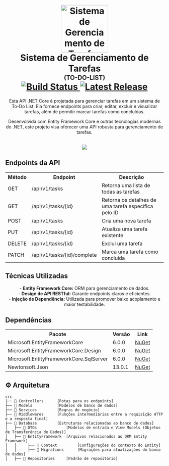 <h1 align="center">
  <br />
  <img
      alt="Sistema de Gerenciamento de Tarefas"
    width="150"
  />
  <br />
  <b>Sistema de Gerenciamento de Tarefas</b>
  <br />
  <sub
    ><sup><b>(TO-DO-LIST)</b></sup></sub
  >
  <br />
  <a
    href="https://github.com/seu-usuario/sistema-to-do-list/actions/workflows/build.yml"
  >
    <img
      src="https://github.com/seu-usuario/sistema-to-do-list/actions/workflows/build.yml/badge.svg"
      alt="Build Status"
    />
  </a>
  <a href="https://github.com/seu-usuario/sistema-to-do-list/releases/latest">
    <img
      src="https://img.shields.io/github/v/release/seu-usuario/sistema-to-do-list"
      alt="Latest Release"
    />
  </a>
</h1>

<p align="center">
  Esta API .NET Core é projetada para gerenciar tarefas em um sistema de To-Do List. Ela fornece endpoints para criar, editar, excluir e visualizar tarefas, além de permitir marcar tarefas como concluídas.
  <br />
</p>

<p align="center">
  Desenvolvida com Entity Framework Core e outras tecnologias modernas do .NET, este projeto visa oferecer uma API robusta para gerenciamento de tarefas.
  <br />
</p>

<p align="center">
  <br />
  <img src="./_docs/assets/carbon.png" />
</p>

## Endpoints da API

<table align="center">
  <tr>
    <th>Método</th>
    <th>Endpoint</th>
    <th>Descrição</th>
  </tr>
  <tr>
    <td>GET</td>
    <td>/api/v1/tasks</td>
    <td>Retorna uma lista de todas as tarefas</td>
  </tr>
  <tr>
    <td>GET</td>
    <td>/api/v1/tasks/{id}</td>
    <td>Retorna os detalhes de uma tarefa específica pelo ID</td>
  </tr>
  <tr>
    <td>POST</td>
    <td>/api/v1/tasks</td>
    <td>Cria uma nova tarefa</td>
  </tr>
  <tr>
    <td>PUT</td>
    <td>/api/v1/tasks/{id}</td>
    <td>Atualiza uma tarefa existente</td>
  </tr>
  <tr>
    <td>DELETE</td>
    <td>/api/v1/tasks/{id}</td>
    <td>Exclui uma tarefa</td>
  </tr>
  <tr>
    <td>PATCH</td>
    <td>/api/v1/tasks/{id}/complete</td>
    <td>Marca uma tarefa como concluída</td>
  </tr>
</table>

## Técnicas Utilizadas

<p align="center">
  - <b>Entity Framework Core:</b> ORM para gerenciamento de dados.<br />
  - <b>Design de API RESTful:</b> Garante endpoints claros e eficientes.<br />
  - <b>Injeção de Dependência:</b> Utilizada para promover baixo acoplamento e maior testabilidade.<br />
</p>

## Dependências

<table align="center">
  <tr>
    <th>Pacote</th>
    <th>Versão</th>
    <th>Link</th>
  </tr>
  <tr>
    <td>Microsoft.EntityFrameworkCore</td>
    <td>6.0.0</td>
    <td>
      <a
        href="https://www.nuget.org/packages/Microsoft.EntityFrameworkCore/6.0.0"
        >NuGet</a
      >
    </td>
  </tr>
  <tr>
    <td>Microsoft.EntityFrameworkCore.Design</td>
    <td>6.0.0</td>
    <td>
      <a
        href="https://www.nuget.org/packages/Microsoft.EntityFrameworkCore.Design/6.0.0"
        >NuGet</a
      >
    </td>
  </tr>
  <tr>
    <td>Microsoft.EntityFrameworkCore.SqlServer</td>
    <td>6.0.0</td>
    <td>
      <a
        href="https://www.nuget.org/packages/Microsoft.EntityFrameworkCore.SqlServer/6.0.0"
        >NuGet</a
      >
    </td>
  </tr>
  <tr>
    <td>Newtonsoft.Json</td>
    <td>13.0.1</td>
    <td>
      <a href="https://www.nuget.org/packages/Newtonsoft.Json/13.0.1">NuGet</a>
    </td>
  </tr>
</table>

## :gear: Arquitetura

```🌐
src
├── 📂 Controllers      [Rotas para os endpoints]
├── 📂 Models           [Modelos de banco de dados]
├── 📂 Services         [Regras de negócio]
├── 📂 Middlewares      [Funções intermediárias entre a requisição HTTP e a resposta final]
├── 📂 Database         [Estruturas relacionadas ao banco de dados]
│   ├── 📂 DTOs             [Modelos de entrada e View Models (Objetos de Transferência de Dados)]
│   ├── 📂 EntityFramework  [Arquivos relacionados ao ORM Entity Framework]
│   │     ├── 📂 Context         [Configurações do contexto do Entity]
│   │     ├── 📂 Migrations      [Migrações para atualizações do banco de dados]
│   ├── 📂 Repositories     [Padrão de repositório]
